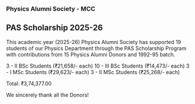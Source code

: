### Physics Alumni Society - MCC

## PAS Scholarship 2025-26
This academic year (2025-26) Physics Alumni Society has supported 19 students of our Physics Department through the PAS Scholarship Program with contributions from 15 Physics Alumni Donors and 1992-95 batch.

3 - II BSc Students (₹21,658/- each)
10 - III BSc Students (₹14,473/- each)
3 - I MSc Students (₹29,623/- each)
3 - II MSc Students (₹25,268/- each)

Total: ₹3,74,377.00

We sincerely thank all the Donors!

